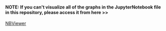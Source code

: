 #### NOTE: If you can't visualize all of the graphs in the JupyterNotebook file in this repository, please access it from here >> <br>
[NBViewer](https://nbviewer.org/github/VoinovaE/TripleTen_Data_Analysis/blob/main/9_Market_Analysis/9_Market_Analysis.ipynb)

